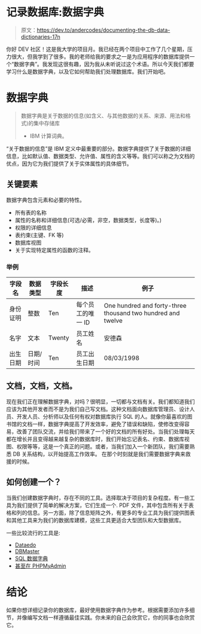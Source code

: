 # 记录数据库:数据字典

> 原文：<https://dev.to/andercodes/documenting-the-db-data-dictionaries-17n>

你好 DEV 社区！这是我大学的项目月。我已经在两个项目中工作了几个星期，压力很大，但我学到了很多。我的老师给我的要求之一是为应用程序的数据库提供一个“数据字典”。我发现这很有趣，因为我从未听说过这个术语。所以今天我们都要学习什么是数据字典，以及它如何帮助我们处理数据库。我们开始吧。

# 数据字典

> 数据字典是关于数据的信息(如含义、与其他数据的关系、来源、用法和格式)的集中存储库
> 
> *   IBM 计算词典。

“关于数据的信息”是 IBM 定义中最重要的部分。数据字典提供了关于数据的详细信息，比如默认值、数据类型、允许值、属性的含义等等。我们可以称之为文档的优点，因为它为我们提供了关于实体属性的具体细节。

## 关键要素

数据字典包含元素和必要的特性。

*   所有表的名称
*   属性的名称和详细信息(可选/必需，非空，数据类型，长度等)。)
*   权限的详细信息
*   表约束(主键、FK 等)
*   数据库视图
*   关于实现特定属性的函数的注释。

### 举例

| 字段名 | 数据类型 | 字段长度 | 描述 | 例子 |
| --- | --- | --- | --- | --- |
| 身份证明 | 整数 | Ten | 每个员工的唯一 ID | One hundred and forty-three thousand two hundred and twelve |
| 名字 | 文本 | Twenty | 员工姓名 | 安德森 |
| 出生日期 | 日期/时间 | Ten | 员工出生日期 | 08/03/1998 |

## 文档，文档，文档。

现在我们正在理解数据字典，对吗？很明显，一切都与文档有关。我们都知道我们应该为其他开发者而不是为我们自己写文档。这种文档面向数据库管理员、设计人员、开发人员、分析师以及任何有权对数据库执行 SQL 的人。就像你最喜欢的图书馆的文档一样，数据字典提高了开发效率，避免了错误和缺陷，使修改变得容易，改善了团队交流，并给我们带来了一个好的文档的所有好处。当我们处理每天都在增长并且变得越来越复杂的数据库时，我们开始忘记表名、约束、数据库视图、权限等等，这是一个真正的问题。或者，当我们加入一个新团队，我们需要熟悉 DB 关系结构，以开始提高工作效率。
在那个时刻就是我们需要数据字典来救援的时候。

## 如何创建一个？

当我们创建数据字典时，存在不同的工具。选择取决于项目的复杂程度。有一些工具为我们提供了简单的解决方案，它们生成一个. PDF 文件，其中包含所有关于表格和列的信息。另一方面，除了信息矩阵之外，有更多的专业工具为我们提供图表和其他工具来为我们的数据库建模，这些工具更适合大型团队和大型数据库。

一些比较流行的工具是:

*   [Dataedo](https://dataedo.com/)
*   [DBMaster](https://www.dbmaster.io/)
*   [SQL 数据字典](//www.sqldatadictionary.com)
*   [甚至在 PHPMyAdmin](https://dataedo.com/kb/tools/phpmyadmin/how-to-create-data-dictionary)

# 结论

如果你想详细记录你的数据库，最好使用数据字典作为参考。根据需要添加许多细节，并像编写文档一样遵循最佳实践。你未来的自己会欣赏它，你的同事也会欣赏它。